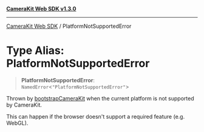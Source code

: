 [**CameraKit Web SDK v1.3.0**](../README.md)

***

[CameraKit Web SDK](../globals.md) / PlatformNotSupportedError

# Type Alias: PlatformNotSupportedError

> **PlatformNotSupportedError**: `NamedError`\<`"PlatformNotSupportedError"`\>

Thrown by [bootstrapCameraKit](../functions/bootstrapCameraKit.md) when the current platform is not supported by CameraKit.

This can happen if the browser doesn't support a required feature (e.g. WebGL).
